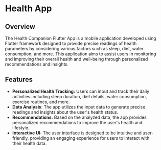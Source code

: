 # Health App

## Overview

The Health Companion Flutter App is a mobile application developed using Flutter framework designed to provide precise readings of health parameters by considering various factors such as sleep, diet, water consumption, and more. This application aims to assist users in monitoring and improving their overall health and well-being through personalized recommendations and insights.

## Features

- **Personalized Health Tracking:** Users can input and track their daily activities including sleep duration, diet details, water consumption, exercise routines, and more.
- **Data Analysis:** The app utilizes the input data to generate precise readings and insights about the user's health status.
- **Recommendations:** Based on the analyzed data, the app provides personalized recommendations to improve the user's health and lifestyle.
- **Interactive UI:** The user interface is designed to be intuitive and user-friendly, providing an engaging experience for users to interact with their health data.
